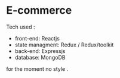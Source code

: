 # E-commerce

Tech used :

- front-end: Reactjs
- state managment: Redux / Redux/toolkit
- back-end: Expressjs
- database: MongoDB

for the moment no style .


